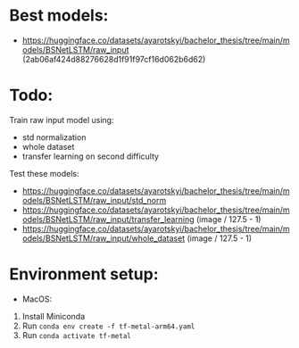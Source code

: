 # Best models:

- https://huggingface.co/datasets/ayarotskyi/bachelor_thesis/tree/main/models/BSNetLSTM/raw_input (2ab06af424d88276628d1f91f97cf16d062b6d62)

# Todo:

Train raw input model using:

- std normalization
- whole dataset
- transfer learning on second difficulty

Test these models:

- https://huggingface.co/datasets/ayarotskyi/bachelor_thesis/tree/main/models/BSNetLSTM/raw_input/std_norm
- https://huggingface.co/datasets/ayarotskyi/bachelor_thesis/tree/main/models/BSNetLSTM/raw_input/transfer_learning (image / 127.5 - 1)
- https://huggingface.co/datasets/ayarotskyi/bachelor_thesis/tree/main/models/BSNetLSTM/raw_input/whole_dataset (image / 127.5 - 1)

# Environment setup:

- MacOS:

1. Install Miniconda
2. Run `conda env create -f tf-metal-arm64.yaml`
3. Run `conda activate tf-metal`
